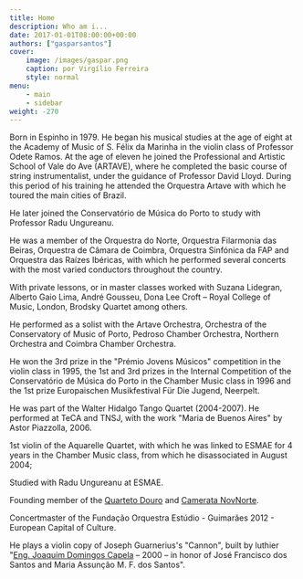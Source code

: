 ```yaml
---
title: Home
description: Who am i...
date: 2017-01-01T08:00:00+00:00
authors: ["gasparsantos"]
cover: 
    image: /images/gaspar.png
    caption: por Virgílio Ferreira
    style: normal
menu: 
    - main
    - sidebar 
weight: -270
---
```

Born in Espinho in 1979. He began his musical studies at the age of eight at the Academy of Music of S. Félix da Marinha in the violin class of Professor Odete Ramos. At the age of eleven he joined the Professional and Artistic School of Vale do Ave (ARTAVE), where he completed the basic course of string instrumentalist, under the guidance of Professor David Lloyd. During this period of his training he attended the Orquestra Artave with which he toured the main cities of Brazil. 

He later joined the Conservatório de Música do Porto to study with Professor Radu Ungureanu. 

He was a member of the Orquestra do Norte, Orquestra Filarmonia das Beiras, Orquestra de Câmara de Coimbra, Orquestra Sinfónica da FAP and Orquestra das Raízes Ibéricas, with which he performed several concerts with the most varied conductors throughout the country.

With private lessons, or in master classes worked with Suzana Lidegran, Alberto Gaio Lima, André Gousseu, Dona Lee Croft – Royal College of Music, London, Brodsky Quartet among others. 

He performed as a solist with the Artave Orchestra, Orchestra of the Conservatory of Music of Porto, Pedroso Chamber Orchestra, Northern Orchestra and Coimbra Chamber Orchestra. 

He won the 3rd prize in the "Prémio Jovens Músicos" competition in the violin class in 1995, the 1st and 3rd prizes in the Internal Competition of the Conservatório de Música do Porto in the Chamber Music class in 1996 and the 1st prize Europaischen Musikfestival Für Die Jugend, Neerpelt.

He was part of the Walter Hidalgo Tango Quartet (2004-2007). He performed at TeCA and TNSJ, with the work "Maria de Buenos Aires" by Astor Piazzolla, 2006. 

1st violin of the Aquarelle Quartet, with which he was linked to ESMAE for 4 years in the Chamber Music class, from which he disassociated in August 2004; 

Studied with Radu Ungureanu at ESMAE. 

Founding member of the [Quarteto Douro] and [Camerata NovNorte]. 

Concertmaster of the Fundação Orquestra Estúdio - Guimarães 2012 - European Capital of Culture.

He plays a violin copy of Joseph Guarnerius's "Cannon", built by luthier "[Eng. Joaquim Domingos Capela] – 2000 – in honor of José Francisco dos Santos and Maria Assunção M. F. dos Santos".

[Quarteto Douro]: https://www.quartetodouro.eu/
[Camerata NovNorte]: https://www.cameratanovnorte.eu/
[Eng. Joaquim Domingos Capela]: /o-meu-violino
[eu]: /images/gaspar.png

